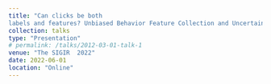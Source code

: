 ```yaml
---
title: "Can clicks be both
labels and features? Unbiased Behavior Feature Collection and Uncertainty-aware Learning to Rank”. In:"
collection: talks
type: "Presentation"
# permalink: /talks/2012-03-01-talk-1
venue: "The SIGIR  2022"
date: 2022-06-01
location: "Online"
---
```

<!-- [Youtube](https://www.youtube.com/watch?v=j7uv72UTe5Y) -->